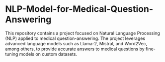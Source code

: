 # NLP-Model-for-Medical-Question-Answering
This repository contains a project focused on Natural Language Processing (NLP) applied to medical question-answering. The project leverages advanced language models such as Llama-2, Mistral, and Word2Vec, among others, to provide accurate answers to medical questions by fine-tuning models on custom datasets.
